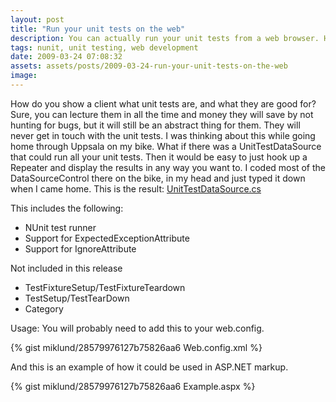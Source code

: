 ```yaml
---
layout: post
title: "Run your unit tests on the web"
description: You can actually run your unit tests from a web browser. Here is how.
tags: nunit, unit testing, web development
date: 2009-03-24 07:08:32
assets: assets/posts/2009-03-24-run-your-unit-tests-on-the-web
image: 
---
```


How do you show a client what unit tests are, and what they are good for? Sure, you can lecture them in all the time and money they will save by not hunting for bugs, but it will still be an abstract thing for them. They will never get in touch with the unit tests.  I was thinking about this while going home through Uppsala on my bike. What if there was a UnitTestDataSource that could run all your unit tests. Then it would be easy to just hook up a Repeater and display the results in any way you want to.  I coded most of the DataSourceControl there on the bike, in my head and just typed it down when I came home. This is the result: [UnitTestDataSource.cs](/assets/posts/2009-03-24-run-your-unit-tests-on-the-web/UnitTestDataSource.cs)

This includes the following:

* NUnit test runner
* Support for ExpectedExceptionAttribute
* Support for IgnoreAttribute

Not included in this release

* TestFixtureSetup/TestFixtureTeardown
* TestSetup/TestTearDown
* Category

Usage: You will probably need to add this to your web.config.

{% gist miklund/28579976127b75826aa6 Web.config.xml %}

And this is an example of how it could be used in ASP.NET markup.

{% gist miklund/28579976127b75826aa6 Example.aspx %}


